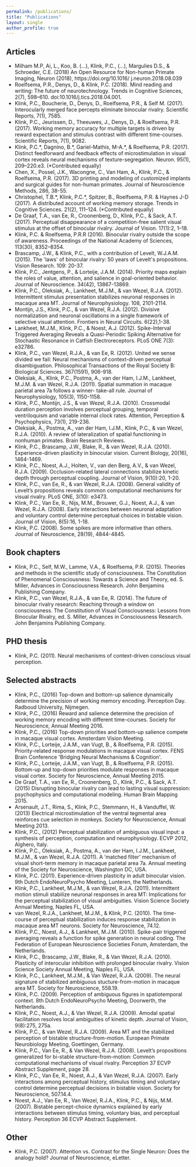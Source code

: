 ```yaml
---
permalink: /publications/
title: "Publications"
layout: single
author_profile: true
---
```


## Articles
<p><ul>
  <li>Milham M.P, Ai, L., Koo, B. (...), Klink, P.C., (...), Margulies D.S., & Schroeder, C.E. (2018)  An Open Resource for Non-human Primate Imaging, Neuron (2018), https://doi.org/10.1016/ j.neuron.2018.08.039
  </li>
  <li>Roelfsema, P.R., Denys, D., & Klink, P.C. (2018). Mind reading and writing: The future of neurotechnology. Trends in Cognitive Sciences,  2(7), 598–610. doi:10.1016/j.tics.2018.04.001.
  </li>
  <li>Klink, P.C., Boucherie, D., Denys, D., Roelfsema, P.R., & Self M. (2017). Interocularly merged face percepts eliminate binocular rivalry. Scientific Reports, 7(1), 7585.
  </li>
  <li>Klink, P.C., Jeurissen, D., Theeuwes, J., Denys, D., & Roelfsema, P.R. (2017). Working memory accuracy for multiple targets is driven by reward expectation and stimulus contrast with different time-courses. Scientific Reports, 7(1), 9082.
  </li>
  <li>Klink, P.C.*, Dagnino, B.*, Gariel-Mathis, M-A.*, & Roelfsema, P.R. (2017). Distinct feedforward and feedback effects of microstimulation in visual cortex reveals neural mechanisms of texture-segregation. Neuron. 95(1), 209–220.e3. (*Contributed equally) 
  </li>
  <li>Chen, X., Possel, J.K., Wacongne, C., Van Ham, A., Klink, P.C., & Roelfsema, P.R. (2017). 3D printing and modeling of customized implants and surgical guides for non-human primates. Journal of Neuroscience Methods, 286, 38-55.
  </li>
  <li>Christophel, T.B.*, Klink, P.C.*, Spitzer, B., Roelfsema, P.R. & Haynes J-D (2017). A distributed account of working memory storage. Trends in Cognitive Sciences. 21(2), 111–124. (*Contributed equally)
  </li>
  <li>De Graaf, T.A., van Ee, R., Croonenberg, D., Klink, P.C., & Sack, A.T. (2017). Perceptual disappearance of a competition-free salient visual stimulus at the offset of binocular rivalry. Journal of Vision. 17(1):2, 1–18.
  </li>
  <li>Klink, P.C. & Roelfsema, P.R.R (2016). Binocular rivalry outside the scope of awareness. Proceedings of the National Academy of Sciences, 113(30), 8352–8354. 
  </li>
  <li>Brascamp, J.W., & Klink, P.C., with a contribution of Levelt, W.J.A.M. (2015). The 'laws' of binocular rivalry: 50 years of Levelt's propositions. Vision Research. 109: 20-37. 
  </li>
  <li>Klink, P.C., Jentgens, P., & Lorteije, J.A.M. (2014). Priority maps explain the roles of value, attention, and salience in goal-oriented behavior. Journal of Neuroscience. 34(42), 13867-13869. 
  </li>
  <li>Klink, P.C., Oleksiak, A., Lankheet, M.J.M., & van Wezel, R.J.A. (2012). Intermittent stimulus presentation stabilizes neuronal responses in macaque area MT. Journal of Neurophysiology. 108, 2101-2114.
  </li>
  <li>Montijn, J.S., Klink, P.C., & van Wezel, R.J.A. (2012). Divisive normalization and neuronal oscillations in a single framework of selective visual attention. Frontiers in Neural Circuits. 6(22),1-38. 
  </li>
  <li>Lankheet, M.J.M., Klink, P.C., & Noest, A.J. (2012). Spike-Interval Triggered Averaging Reveals a Quasi-Periodic Spiking Alternative for Stochastic Resonance in Catfish Electroreceptors. PLoS ONE 7(3): e32786. 
  </li>
  <li>Klink, P.C., van Wezel, R.J.A., & van Ee, R. (2012). United we sense divided we fail: Neural mechanisms of context-driven perceptual disambiguation. Philosophical Transactions of the Royal Society B: Biological Sciences. 367(1591), 906-918. 
  </li>
  <li>Oleksiak, A., Klink, P.C., Postma, A., van der Ham, I.J.M., Lankheet, M.J.M. & van Wezel, R.J.A. (2011). Spatial summation in macaque parietal area 7a follows a winner- take-all rule. Journal of Neurophysiology, 105(3), 1150-1158.  
  </li>
  <li>Klink, P.C., Montijn, J.S., & van Wezel, R.J.A. (2010). Crossmodal duration perception involves perceptual grouping, temporal ventriloquism and variable internal clock rates. Attention, Perception & Psychophysics, 73(1), 219-236. 
  </li>
  <li>Oleksiak, A., Postma, A., van der Ham, I.J.M., Klink, P.C., & van Wezel, R.J.A. (2010). A review of lateralization of spatial functioning in nonhuman primates. Brain Research Reviews.
  </li>
  <li>Klink, P.C., Brascamp, J.W., Blake, R., & van Wezel, R.J.A. (2010). Experience-driven plasticity in binocular vision. Current Biology, 20(16), 1464-1469.
  </li>
  <li>Klink, P.C., Noest, A.J., Holten, V., van den Berg, A.V., & van Wezel, R.J.A. (2009). Occlusion-related lateral connections stabilize kinetic depth through perceptual coupling. Journal of Vision, 9(10):20, 1-20. 
  </li>
  <li>Klink, P.C., van Ee, R., & van Wezel, R.J.A. (2008). General validity of Levelt’s propositions reveals common computational mechanisms for visual rivalry. PLoS ONE, 3(10): e3473. 
  </li>
  <li>Klink, P.C., Van Ee, R., Nijs, M.M., Brouwer, G.J., Noest, A.J., & van Wezel, R.J.A. (2008). Early interactions between neuronal adaptation and voluntary control determine perceptual choices in bistable vision. Journal of Vision, 8(5):16, 1-18. 
  </li>
  <li>Klink, P.C. (2008). Some spikes are more informative than others. Journal of Neuroscience, 28(19), 4844-4845. 
  </li>  
</ul></p>


## Book chapters
<ul>
  <li>Klink, P.C., Self, M.W., Lamme, V.A., & Roelfsema, P.R. (2015). Theories and methods in the scientific study of consciousness. The Constitution of Phenomenal Consciousness: Towards a Science and Theory, ed. S. Miller, Advances in Consciousness Research. John Benjamins Publishing Company.
  </li>
  <li>Klink, P.C., van Wezel, R.J.A., & van Ee, R. (2014). The future of binocular rivalry research: Reaching through a window on consciousness. The Constitution of Visual Consciousness: Lessons from Binocular Rivalry, ed. S. Miller, Advances in Consciousness Research. John Benjamins Publishing Company.
  </li>
</ul>

## PHD thesis
<ul>
  <li>Klink, P.C. (2011). Neural mechanisms of context-driven conscious visual perception. 
  </li>
</ul>

## Selected abstracts
<ul>
  <li>Klink, P.C., (2016) Top-down and bottom-up salience dynamically determine the precision of working memory encoding. Perception Day. Radboud University, Nijmegen.
  </li>
  <li>Klink, P.C., (2016) Reward and salience determine the precision of working memory encoding with different time-courses. Society for Neuroscience, Annual Meeting 2016.
  </li>
  <li>Klink, P.C., (2016) Top-down priorities and bottom-up salience compete in macaque visual cortex. Amsterdam Vision Meeting.
  </li>
  <li>Klink, P.C., Lorteije, J.A.M., van Vugt, B., & Roelfsema, P.R. (2015). Priority-related response modulations in macaque visual cortex. FENS Brain Conference 'Bridging Neural Mechanisms & Cognition'.
  </li>
  <li>Klink, P.C., Lorteije, J.A.M., van Vugt, B., & Roelfsema, P.R. (2015). Bottom-up and top-down priorities modulate responses in macaque visual cortex. Society for Neuroscience, Annual Meeting 2015. 
  </li>
  <li>De Graaf, T.A., van Ee, R., Croonenberg, D., Klink, P.C., & Sack, A.T. (2015) Disrupting binocular rivalry can lead to lasting visual suppression: psychophysics and computational modeling. Human Brain Mapping 2015.
  </li>
  <li>Arsenault, J.T., Rima, S., Klink, P.C., Stemmann, H., & Vanduffel, W. (2013) Electrical microstimulation of the ventral tegmental area reinforces cue selection in monkeys. Society for Neuroscience, Annual Meeting 2013.
  </li>
  <li>Klink, P.C., (2012) Perceptual stabilization of ambiguous visual input: a synthesis of perception, computation and neurophysiology. ECVP 2012, Alghero, Italy.
  </li>
  <li>Klink, P.C., Oleksiak, A., Postma, A., van der Ham, I.J.M., Lankheet, M.J.M., & van Wezel, R.J.A. (2011). A ‘matched filter’ mechanism of visual short-term memory in macaque parietal area 7a. Annual meeting of the Society for Neuroscience, Washington DC, USA. 
  </li>
  <li>Klink, P.C. (2011). Experience-driven plasticity in adult binocular vision. 9th Dutch EndoNeuroPsycho Meeting, Lunteren, the Netherlands.
  </li>
  <li>Klink, P.C., Lankheet, M.J.M., & van Wezel, R.J.A. (2011). Intermittent motion stimuli stabilize neuronal responses in area MT: Implications for the perceptual stabilization of visual ambiguities. Vision Science Society Annual Meeting, Naples FL, USA.
  </li>
  <li>van Wezel, R.J.A., Lankheet, M.J.M., & Klink, P.C. (2010). The time-course of perceptual stabilization induces response stabilization in macaque area MT neurons. Society for Neuroscience, 74.12.
  </li>
  <li>Klink, P.C., Noest, A.J., & Lankheet, M.J.M. (2010). Spike-pair triggered averaging reveals a function for spike generation in neural coding. The Federation of European Neuroscience Societies Forum, Amsterdam, the Netherlands.
  </li>
  <li>Klink, P.C., Brascamp, J.W., Blake, R., & Van Wezel, R.J.A. (2010). Plasticity of interocular inhibition with prolonged binocular rivalry. Vision Science Society Annual Meeting, Naples FL, USA.
  </li>
  <li>Klink, P.C., Lankheet, M.J.M., & Van Wezel, R.J.A. (2009). The neural signature of stabilized ambiguous stucture-from-motion in macaque area MT. Society for Neuroscience, 558.19.
  </li>
  <li>Klink, P.C. (2009). Perception of ambiguous figures in spatiotemporal context. 8th Dutch EndoNeuroPsycho Meeting, Doorwerth, the Netherlands. 
  </li>
  <li>Klink, P.C., Noest, A.J., & Van Wezel, R.J.A. (2009). Amodal spatial facilitation resolves local ambiguities of kinetic depth. Journal of Vision, 9(8):275, 275a.
  </li>
  <li>Klink, P.C., & van Wezel, R.J.A. (2009). Area MT and the stabilized perception of bistable structure-from-motion. European Primate Neurobiology Meeting, Goettingen, Germany.
  </li>
  <li>Klink, P.C., Van Ee, R., & Van Wezel, R.J.A. (2008). Levelt’s propositions generalized for bi-stable structure-from-motion: Common computational mechanisms of visual rivalry. Perception 37 ECVP Abstract Supplement, page 28.
  </li>
  <li>Klink, P.C., Van Ee, R., Noest, A.J., & Van Wezel, R.J.A. (2007). Early interactions among perceptual history, stimulus timing and voluntary control determine perceptual decisions in bistable vision. Society for Neuroscience, 507.14.4.
  </li>
  <li>Noest, A.J., Van Ee, R., Van Wezel, R.J.A., Klink, P.C., & Nijs, M.M. (2007). Bistable percept-choice dynamics explained by early interactions between stimulus timing, voluntary bias, and perceptual history. Perception 36 ECVP Abstract Supplement.
  </li>
</ul>

## Other
<ul>
  <li>Klink, P.C. (2007). Attention vs. Contrast for the Single Neuron: Does the analogy hold? Journal of Neuroscience, eLetter.
  </li>
</ul>
